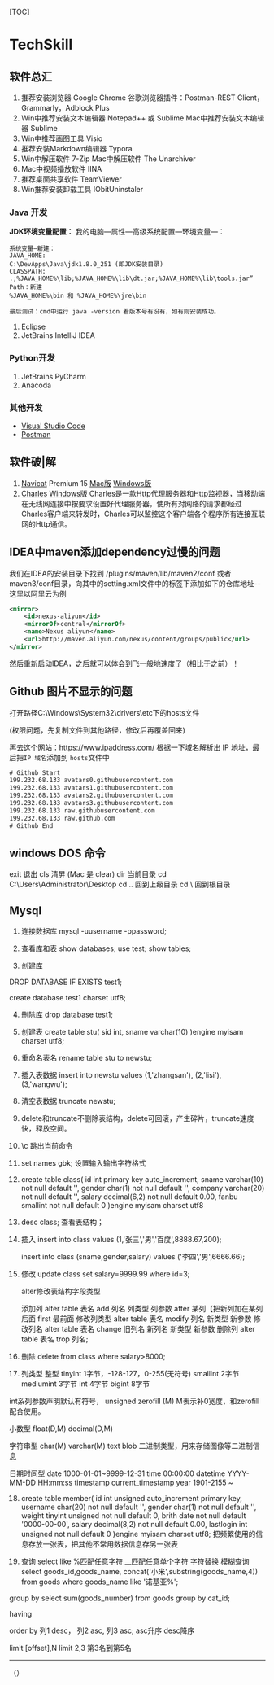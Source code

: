 [TOC]

# TechSkill

## 软件总汇

1. 推荐安装浏览器 Google Chrome
   谷歌浏览器插件：Postman-REST Client，Grammarly，Adblock Plus
2. Win中推荐安装文本编辑器 Notepad++ 或 Sublime
   Mac中推荐安装文本编辑器 Sublime
3. Win中推荐画图工具 Visio
4. 推荐安装Markdown编辑器 Typora
5. Win中解压软件 7-Zip
   Mac中解压软件 The Unarchiver
6. Mac中视频播放软件 IINA
7. 推荐桌面共享软件 TeamViewer
8. Win推荐安装卸载工具 IObitUninstaler

### Java 开发

**JDK环境变量配置：**
我的电脑—属性—高级系统配置—环境变量—：

```
系统变量—新建：
JAVA_HOME:
C:\DevApps\Java\jdk1.8.0_251 (即JDK安装目录)
CLASSPATH:
.;%JAVA_HOME%\lib;%JAVA_HOME%\lib\dt.jar;%JAVA_HOME%\lib\tools.jar”
Path：新建
%JAVA_HOME%\bin 和 %JAVA_HOME%\jre\bin

最后测试：cmd中运行 java -version 看版本号有没有，如有则安装成功。
```

1. Eclipse
2. JetBrains IntelliJ IDEA
### Python开发

1. JetBrains PyCharm
2. Anacoda

### 其他开发

- [Visual Studio Code](https://code.visualstudio.com/)
- [Postman](https://www.getpostman.com/)

## 软件破|解
1. [Navicat](https://www.navicat.com.cn/) Premium 15  [Mac版](https://www.52pojie.cn/thread-1101529-1-1.html)  [Windows版](https://www.cnblogs.com/hfxtest/p/12513210.html)
4. [Charles](https://www.charlesproxy.com)   [Windows版](https://www.zzzmode.com/mytools/charles/)
   Charles是一款Http代理服务器和Http监视器，当移动端在无线网连接中按要求设置好代理服务器，使所有对网络的请求都经过Charles客户端来转发时，Charles可以监控这个客户端各个程序所有连接互联网的Http通信。

## IDEA中maven添加dependency过慢的问题
我们在IDEA的安装目录下找到 /plugins/maven/lib/maven2/conf 或者maven3/conf目录，向其中的setting.xml文件中的<mirrors>标签下添加如下的仓库地址--这里以阿里云为例

```xml
<mirror>  
    <id>nexus-aliyun</id>  
    <mirrorOf>central</mirrorOf>    
    <name>Nexus aliyun</name>  
    <url>http://maven.aliyun.com/nexus/content/groups/public</url>
</mirror>
```

然后重新启动IDEA，之后就可以体会到飞一般地速度了（相比于之前）！

## Github 图片不显示的问题

打开路径C:\Windows\System32\drivers\etc下的hosts文件

(权限问题，先复制文件到其他路径，修改后再覆盖回来)

再去这个网站：https://www.ipaddress.com/
根据一下域名解析出 IP 地址，最后把`IP 域名`添加到 `hosts`文件中

```xml
# Github Start
199.232.68.133 avatars0.githubusercontent.com
199.232.68.133 avatars1.githubusercontent.com
199.232.68.133 avatars2.githubusercontent.com
199.232.68.133 avatars3.githubusercontent.com
199.232.68.133 raw.githubusercontent.com
199.232.68.133 raw.github.com
# Github End
```

## windows DOS 命令

exit 退出
cls 清屏 (Mac 是 clear)
dir 当前目录
cd C:\Users\Administrator\Desktop
cd .. 回到上级目录
cd \ 回到根目录

## Mysql

1. 连接数据库
   mysql -uusername -ppassword;

2. 查看库和表
   show databases;
   use test;
   show tables;

3. 创建库

  DROP DATABASE IF EXISTS test1;

  create database test1 charset utf8;

4. 删除库
   drop database test1;

5. 创建表
   create table stu(
   sid int,
   sname varchar(10)
   )engine myisam charset utf8;

6. 重命名表名
   rename table stu to newstu;

7. 插入表数据
   insert into newstu values
   (1,'zhangsan'),
   (2,'lisi'),
   (3,'wangwu');

8. 清空表数据
   truncate newstu;

9. delete和truncate不删除表结构，delete可回滚，产生碎片，truncate速度快，释放空间。

10. \c 跳出当前命令

11. set names gbk; 设置输入输出字符格式

12. create table class(
    id int primary key auto_increment,
    sname varchar(10) not null default '',
    gender char(1) not null default '',
    company varchar(20) not null default '',
    salary decimal(6,2) not null default 0.00,
    fanbu smallint not null default 0
    )engine myisam charset utf8

13. desc class; 查看表结构；

14. 插入
    insert into class 
    values
    (1,'张三','男','百度',8888.67,200);

    insert into class 
    (sname,gender,salary)
    values
    ('李四','男',6666.66);

15. 修改
    update class
    set salary=9999.99
    where id=3;

    alter修改表结构字段类型

    添加列
    alter table 表名 add 列名 列类型 列参数 
    after 某列【把新列加在某列后面
    first 最前面
    修改列类型
    alter table 表名 modify 列名 新类型 新参数
    修改列名
    alter table 表名 change 旧列名 新列名 新类型 新参数
    删除列
    alter table 表名 trop 列名;

16. 删除
    delete from class where salary>8000;

17. 列类型
    整型
    tinyint 1字节，-128-127，0-255(无符号)
    smallint 2字节 mediumint 3字节 int 4字节 bigint 8字节

int系列参数声明默认有符号， unsigned zerofill (M) M表示补0宽度，和zerofill配合使用。

小数型
float(D,M) decimal(D,M)

字符串型
char(M) varchar(M) text
blob 二进制类型，用来存储图像等二进制信息

日期时间型
date 1000-01-01~9999-12-31 
time 00:00:00
datetime YYYY-MM-DD HH:mm:ss
timestamp current_timestamp
year 1901-2155
~

18. create table member(
    id int unsigned auto_increment primary key,
    username char(20) not null default '',
    gender char(1) not null default '',
    weight tinyint unsigned not null default 0,
    brith date not null default '0000-00-00',
    salary decimal(8,2) not null default 0.00,
    lastlogin int unsigned not null default 0
    )engine myisam charset utf8;
    把频繁使用的信息存放一张表，把其他不常用数据信息存另一张表

19. 查询 select
    like   %匹配任意字符  __匹配任意单个字符
    字符替换 模糊查询
    select goods_id,goods_name, concat('小米',substring(goods_name,4))
    from goods where goods_name like '诺基亚%';

group by
select sum(goods_number) from goods group by cat_id;

having

order by 列1 desc， 列2 asc, 列3 asc;
asc升序   desc降序

limit [offset],N 
limit 2,3 第3名到第5名

---





















（）